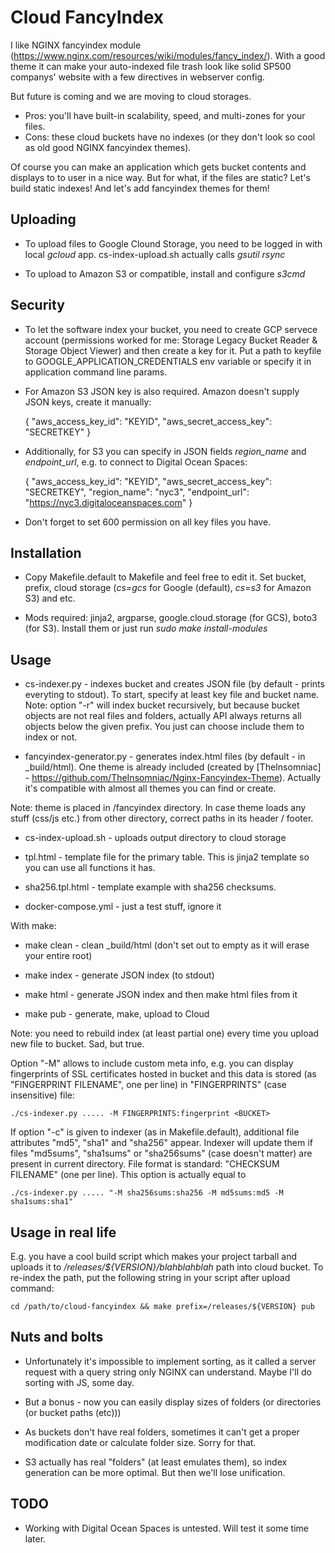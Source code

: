 Cloud FancyIndex
================

I like NGINX fancyindex module
(https://www.nginx.com/resources/wiki/modules/fancy_index/). With a good theme
it can make your auto-indexed file trash look like solid SP500 companys' website
with a few directives in webserver config.

But future is coming and we are moving to cloud storages.

* Pros: you'll have built-in scalability, speed, and multi-zones for your files.
* Cons: these cloud buckets have no indexes (or they don't look so cool as old
  good NGINX fancyindex themes).

Of course you can make an application which gets bucket contents and displays
to to user in a nice way. But for what, if the files are static? Let's build
static indexes! And let's add fancyindex themes for them!

Uploading
---------

* To upload files to Google Clound Storage, you need to be logged in with local
  *gcloud* app. cs-index-upload.sh actually calls *gsutil rsync*

* To upload to Amazon S3 or compatible, install and configure *s3cmd*

Security
--------

* To let the software index your bucket, you need to create GCP servece account
  (permissions worked for me: Storage Legacy Bucket Reader & Storage Object
  Viewer) and then create a key for it. Put a path to keyfile to
  GOOGLE_APPLICATION_CREDENTIALS env variable or specify it in application
  command line params.

* For Amazon S3 JSON key is also required. Amazon doesn't supply JSON keys,
  create it manually:

    {
        "aws_access_key_id": "KEYID",
        "aws_secret_access_key": "SECRETKEY"
    }

* Additionally, for S3 you can specify in JSON fields *region_name* and
  *endpoint_url*, e.g. to connect to Digital Ocean Spaces:

    {
        "aws_access_key_id": "KEYID",
        "aws_secret_access_key": "SECRETKEY",
        "region_name": "nyc3",
        "endpoint_url": "https://nyc3.digitaloceanspaces.com"
    }
    
* Don't forget to set 600 permission on all key files you have.

Installation
------------

* Copy Makefile.default to Makefile and feel free to edit it. Set bucket,
  prefix, cloud storage (*cs=gcs* for Google (default), *cs=s3* for Amazon S3)
  and etc.

* Mods required: jinja2, argparse, google.cloud.storage (for GCS), boto3
  (for S3). Install them or just run *sudo make install-modules*

Usage
-----

* cs-indexer.py - indexes bucket and creates JSON file (by default - prints
  everyting to stdout). To start, specify at least key file and bucket name.
  Note: option "-r" will index bucket recursively, but because bucket objects
  are not real files and folders, actually API always returns all objects below
  the given prefix. You just can choose include them to index or not.

* fancyindex-generator.py - generates index.html files (by default - in
  _build/html). One theme is already included (created by [TheInsomniac] -
  https://github.com/TheInsomniac/Nginx-Fancyindex-Theme). Actually it's
  compatible with almost all themes you can find or create.

Note: theme is placed in /fancyindex directory. In case theme loads any stuff
(css/js etc.) from other directory, correct paths in its header / footer.

* cs-index-upload.sh - uploads output directory to cloud storage

* tpl.html - template file for the primary table. This is jinja2 template so
  you can use all functions it has.

* sha256.tpl.html - template example with sha256 checksums.

* docker-compose.yml - just a test stuff, ignore it

With make:

* make clean - clean _build/html (don't set out to empty as it will erase
  your entire root)

* make index - generate JSON index (to stdout)

* make html - generate JSON index and then make html files from it

* make pub - generate, make, upload to Cloud

Note: you need to rebuild index (at least partial one) every time you upload new
file to bucket. Sad, but true.

Option "-M" allows to include custom meta info, e.g. you can display
fingerprints of SSL certificates hosted in bucket and this data is stored (as
"FINGERPRINT FILENAME", one per line) in "FINGERPRINTS" (case insensitive)
file:

    ./cs-indexer.py ..... -M FINGERPRINTS:fingerprint <BUCKET>

If option "-c" is given to indexer (as in Makefile.default), additional file
attributes "md5", "sha1" and "sha256" appear. Indexer will update them if files
"md5sums", "sha1sums" or "sha256sums" (case doesn't matter) are present in
current directory. File format is standard: "CHECKSUM  FILENAME" (one per
line). This option is actually equal to

    ./cs-indexer.py ..... "-M sha256sums:sha256 -M md5sums:md5 -M sha1sums:sha1"

Usage in real life
------------------

E.g. you have a cool build script which makes your project tarball and uploads
it to */releases/${VERSION}/blahblahblah* path into cloud bucket. To re-index
the path, put the following string in your script after upload command:

    cd /path/to/cloud-fancyindex && make prefix=/releases/${VERSION} pub

Nuts and bolts
--------------

* Unfortunately it's impossible to implement sorting, as it called a server
  request with a query string only NGINX can understand. Maybe I'll do sorting
  with JS, some day.

* But a bonus - now you can easily display sizes of folders (or directories (or
  bucket paths (etc)))

* As buckets don't have real folders, sometimes it can't get a proper
  modification date or calculate folder size. Sorry for that.

* S3 actually has real "folders" (at least emulates them), so index generation
  can be more optimal. But then we'll lose unification.


TODO
----

* Working with Digital Ocean Spaces is untested. Will test it some time later.

